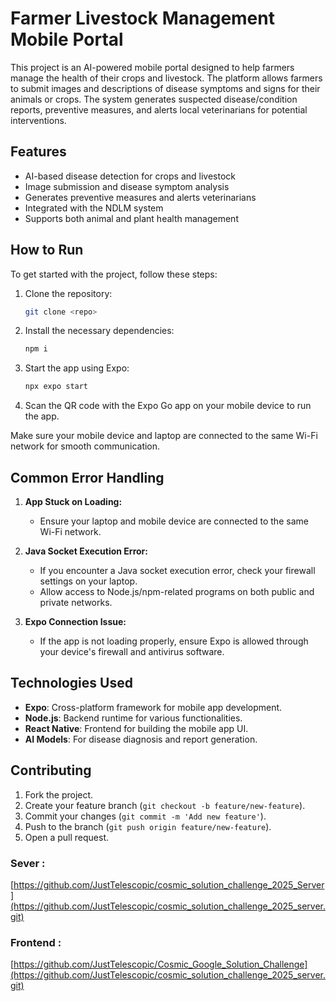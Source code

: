 # Farmer Livestock Management Mobile Portal

This project is an AI-powered mobile portal designed to help farmers manage the health of their crops and livestock. The platform allows farmers to submit images and descriptions of disease symptoms and signs for their animals or crops. The system generates suspected disease/condition reports, preventive measures, and alerts local veterinarians for potential interventions.

## Features

- AI-based disease detection for crops and livestock
- Image submission and disease symptom analysis
- Generates preventive measures and alerts veterinarians
- Integrated with the NDLM system
- Supports both animal and plant health management

## How to Run

To get started with the project, follow these steps:

1. Clone the repository:
    ```bash
    git clone <repo>
    ```
2. Install the necessary dependencies:
    ```bash
    npm i
    ```
3. Start the app using Expo:
    ```bash
    npx expo start
    ```
4. Scan the QR code with the Expo Go app on your mobile device to run the app.

Make sure your mobile device and laptop are connected to the same Wi-Fi network for smooth communication.

## Common Error Handling

1. **App Stuck on Loading:**
   - Ensure your laptop and mobile device are connected to the same Wi-Fi network.

2. **Java Socket Execution Error:**
   - If you encounter a Java socket execution error, check your firewall settings on your laptop.
   - Allow access to Node.js/npm-related programs on both public and private networks.

3. **Expo Connection Issue:**
   - If the app is not loading properly, ensure Expo is allowed through your device's firewall and antivirus software.

## Technologies Used

- **Expo**: Cross-platform framework for mobile app development.
- **Node.js**: Backend runtime for various functionalities.
- **React Native**: Frontend for building the mobile app UI.
- **AI Models**: For disease diagnosis and report generation.

## Contributing

1. Fork the project.
2. Create your feature branch (`git checkout -b feature/new-feature`).
3. Commit your changes (`git commit -m 'Add new feature'`).
4. Push to the branch (`git push origin feature/new-feature`).
5. Open a pull request.

### Sever : 
[https://github.com/JustTelescopic/cosmic_solution_challenge_2025_Server](https://github.com/JustTelescopic/cosmic_solution_challenge_2025_server.git)

### Frontend : 
[https://github.com/JustTelescopic/Cosmic_Google_Solution_Challenge](https://github.com/JustTelescopic/cosmic_solution_challenge_2025_server.git)

